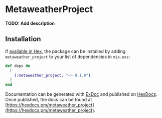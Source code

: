 # MetaweatherProject


**TODO: Add description**

## Installation

If [available in Hex](https://hex.pm/docs/publish), the package can be installed
by adding `metaweather_project` to your list of dependencies in `mix.exs`:

```elixir
def deps do
  [
    {:metaweather_project, "~> 0.1.0"}
  ]
end
```

Documentation can be generated with [ExDoc](https://github.com/elixir-lang/ex_doc)
and published on [HexDocs](https://hexdocs.pm). Once published, the docs can
be found at [https://hexdocs.pm/metaweather_project](https://hexdocs.pm/metaweather_project).

